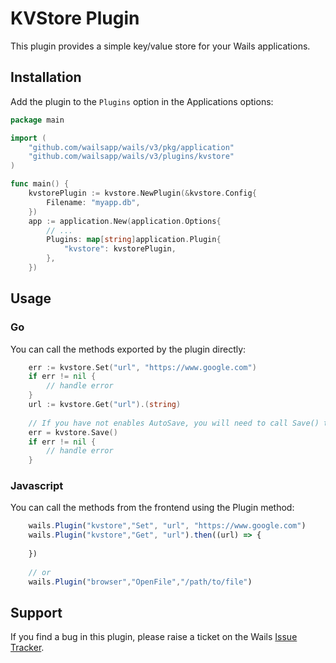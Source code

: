 # KVStore Plugin

This plugin provides a simple key/value store for your Wails applications.

## Installation

Add the plugin to the `Plugins` option in the Applications options:

```go
package main

import (
	"github.com/wailsapp/wails/v3/pkg/application"
	"github.com/wailsapp/wails/v3/plugins/kvstore"
)

func main() {
	kvstorePlugin := kvstore.NewPlugin(&kvstore.Config{
		Filename: "myapp.db",
	})
	app := application.New(application.Options{
		// ...
		Plugins: map[string]application.Plugin{
			"kvstore": kvstorePlugin,
		},
	})

```

## Usage

### Go

You can call the methods exported by the plugin directly:

```go
    err := kvstore.Set("url", "https://www.google.com")
    if err != nil {
        // handle error
    }
    url := kvstore.Get("url").(string)
    
	// If you have not enables AutoSave, you will need to call Save() to persist the changes
    err = kvstore.Save()
    if err != nil {
        // handle error
    }
```

### Javascript

You can call the methods from the frontend using the Plugin method:

```js
    wails.Plugin("kvstore","Set", "url", "https://www.google.com")
    wails.Plugin("kvstore","Get", "url").then((url) => {
        
    })
    
    // or
    wails.Plugin("browser","OpenFile","/path/to/file")
```

## Support

If you find a bug in this plugin, please raise a ticket on the Wails [Issue Tracker](https://github.com/wailsapp/wails/issues). 
